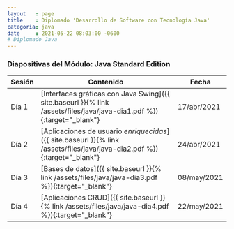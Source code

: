 ```yaml
---
layout   : page
title    : Diplomado 'Desarrollo de Software con Tecnología Java'
categoria: java
date     : 2021-05-22 08:03:00 -0600
# Diplomado Java
---
```


<!--
# Tarea 1: Contestar los siguientes tests en línea

[Digital Learning SL: Test de Java y POO](https://www.digitallearning.es/tests/java-poo.html)

[Cibertest: Programación en Java Básico](https://cibertest.com/examen-online/1703/programacion-en-java-basico)

[Daypo: Test de Java, nivel básico](https://www.daypo.com/java-basico.html)
-->

<!--
# Lecturas recomendadas

[Java SE Downloads](https://www.oracle.com/lad/java/technologies/javase-downloads.html)

[OpenJDK](https://openjdk.java.net)

[Adopt OpenJDK](https://adoptopenjdk.net)

[Microsoft OpenJDK](https://www.microsoft.com/openjdk)
-->


<!--### Diapositivas del Día 1: [Diplomado Java - Día 1]({{ site.baseurl }}{% link /assets/files/java/java-dia1.pdf %})-->
### Diapositivas del Módulo: Java Standard Edition

| Sesión | Contenido | Fecha |
| --- | --- | ---|
| Día 1 | [Interfaces gráficas con Java Swing]({{ site.baseurl }}{% link /assets/files/java/java-dia1.pdf %}){:target="_blank"} | 17/abr/2021 |
| Día 2 | [Aplicaciones de usuario _enriquecidas_]({{ site.baseurl }}{% link /assets/files/java/java-dia2.pdf %}){:target="_blank"} | 24/abr/2021 |
| Día 3 | [Bases de datos]({{ site.baseurl }}{% link /assets/files/java/java-dia3.pdf %}){:target="_blank"} | 08/may/2021 |
| Día 4 | [Aplicaciones CRUD]({{ site.baseurl }}{% link /assets/files/java/java-dia4.pdf %}){:target="_blank"} | 22/may/2021 |
